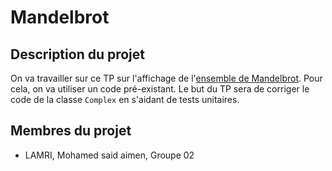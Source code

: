 # Mandelbrot

## Description du projet 

On va travailler sur ce TP sur l'affichage de l'[ensemble de Mandelbrot](https://en.wikipedia.org/wiki/Mandelbrot_set). Pour cela, on va utiliser un code pré-existant. 
Le but du TP sera de corriger le code de la classe `Complex` en s'aidant de tests unitaires.

## Membres du projet

- LAMRI, Mohamed said aimen, Groupe 02 
